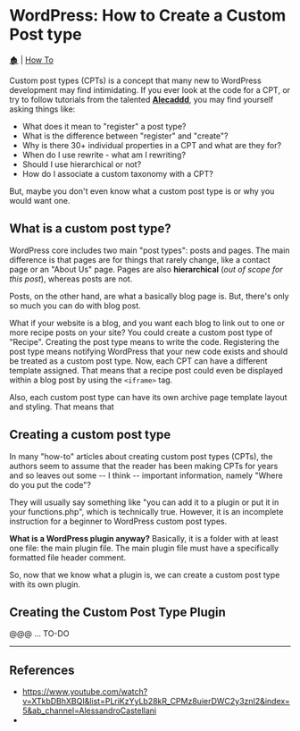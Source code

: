 # WordPress: How to Create a Custom Post type

[🏚️](../README.md) | [How To](/how-to/index.md)

Custom post types (CPTs) is a concept that many new to WordPress development may find intimidating. If you ever look at the code for a CPT, or try to follow tutorials from the talented **[Alecaddd](https://www.youtube.com/watch?v=XTkbDBhXBQI&list=PLriKzYyLb28kR_CPMz8uierDWC2y3znI2&index=5&ab_channel=AlessandroCastellani)**, you may find yourself asking things like:

- What does it mean to "register" a post type?
- What is the difference between "register" and "create"?
- Why is there 30+ individual properties in a CPT and what are they for?
- When do I use rewrite - what am I rewriting?
- Should I use hierarchical or not?
- How do I associate a custom taxonomy with a CPT?

But, maybe you don't even know what a custom post type is or why you would want one.

## What is a custom post type?

WordPress core includes two main "post types": posts and pages. The main difference is that pages are for things that rarely change, like a contact page or an "About Us" page. Pages are also **hierarchical** (*out of scope for this post*), whereas posts are not.

Posts, on the other hand, are what a basically blog page is. But, there's only so much you can do with blog post.

What if your website is a blog, and you want each blog to link out to one or more recipe posts on your site? You could create a custom post type of "Recipe". Creating the post type means to write the code. Registering the post type means notifying WordPress that your new code exists and should be treated as a custom post type. Now, each CPT can have a different template assigned. That means that a recipe post could even be displayed within a blog post by using the `<iframe>` tag.

Also, each custom post type can have its own archive page template layout and styling. That means that 

## Creating a custom post type

In many "how-to" articles about creating custom post types (CPTs), the authors seem to assume that the reader has been making CPTs for years and so leaves out some -- I think -- important information, namely "Where do you put the code"?

They will usually say something like "you can add it to a plugin or put it in your functions.php", which is technically true. However, it is an incomplete instruction for a beginner to WordPress custom post types.

**What is a WordPress plugin anyway?** Basically, it is a folder with at least one file: the main plugin file. The main plugin file must have a specifically formatted file header comment.

So, now that we know what a plugin is, we can create a custom post type with its own plugin.

## Creating the Custom Post Type Plugin

@@@ ... TO-DO




---





## References

- https://www.youtube.com/watch?v=XTkbDBhXBQI&list=PLriKzYyLb28kR_CPMz8uierDWC2y3znI2&index=5&ab_channel=AlessandroCastellani
- 